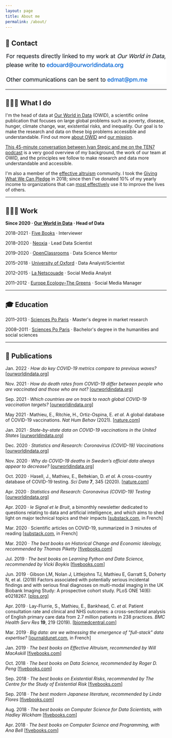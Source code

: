 ```yaml
---
layout: page
title: About me
permalink: /about/
---
```



## 📩 Contact

![contact](https://raw.githubusercontent.com/edomt/edomt.github.io/master/images/email.png)

---

## 💁🏻‍♂️ What I do

I'm the head of data at [Our World in Data](https://ourworldindata.org) (OWID), a scientific online publication that focuses on large global problems such as poverty, disease, hunger, climate change, war, existential risks, and inequality. Our goal is to make the research and data on these big problems accessible and understandable. Find out more [about OWID](https://ourworldindata.org/about) and [our mission](https://ourworldindata.org/problems-and-progress).

[This 45-minute conversation between Ivan Stegic and me on the TEN7 podcast](https://ten7.com/podcast/episode/edouard-mathieu-open-data-approach-solving-worlds-problems) is a very good overview of my background, the work of our team at OWID, and the principles we follow to make research and data more understandable and accessible.

I'm also a member of the [effective altruism](https://www.ted.com/talks/will_macaskill_what_are_the_most_important_moral_problems_of_our_time) community. I took the [Giving What We Can Pledge](https://www.givingwhatwecan.org/pledge/) in 2018; since then I've donated 10% of my yearly income to organizations that can [most effectively](https://www.givewell.org/charities/top-charities) use it to improve the lives of others.

---

## 👨🏻‍💻 Work

**Since 2020 · [Our World in Data](https://ourworldindata.org/) · Head of Data**

2018–2021 · [Five Books](https://fivebooks.com/interviewer/edouard-mathieu/) · Interviewer

2018–2020 · [Neoxia](https://neoxia.com/) · Lead Data Scientist

2019–2020 · [OpenClassrooms](https://openclassrooms.com) · Data Science Mentor

2015–2018 · [University of Oxford](https://www.medsci.ox.ac.uk/) · Data Analyst/Scientist

2012–2015 · [La Netscouade](http://www.lanetscouade.com/) · Social Media Analyst

2011–2012 · [Europe Ecology–The Greens](http://eelv.fr/) · Social Media Manager

---

## 🎓 Education

2011–2013 · [Sciences Po Paris](https://www.sciencespo.fr/ecole-management-innovation/en) · Master's degree in market research

2008–2011 · [Sciences Po Paris](https://www.sciencespo.fr/en/education/undergraduate-studies) · Bachelor's degree in the humanities and social sciences

---

## 📝 Publications

Jan. 2022 · *How do key COVID-19 metrics compare to previous waves?* [[ourworldindata.org](https://ourworldindata.org/covid-metrics-previous-waves)]

Nov. 2021 · *How do death rates from COVID-19 differ between people who are vaccinated and those who are not?* [[ourworldindata.org](https://ourworldindata.org/covid-deaths-by-vaccination)]

Sep. 2021 · *Which countries are on track to reach global COVID-19 vaccination targets?* [[ourworldindata.org](https://ourworldindata.org/covid-vaccination-global-projections)]

May 2021 · Mathieu, E., Ritchie, H., Ortiz-Ospina, E. _et al._ A global database of COVID-19 vaccinations. _Nat Hum Behav_ (2021). [[nature.com](https://doi.org/10.1038/s41562-021-01122-8)]

Jan. 2021 · *State-by-state data on COVID-19 vaccinations in the United States* [[ourworldindata.org](https://ourworldindata.org/us-states-vaccinations)]

Dec. 2020 · *Statistics and Research: Coronavirus (COVID-19) Vaccinations* [[ourworldindata.org](https://ourworldindata.org/covid-vaccinations)]

Nov. 2020 · *Why do COVID-19 deaths in Sweden’s official data always appear to decrease?* [[ourworldindata.org](https://ourworldindata.org/covid-sweden-death-reporting)]

Oct. 2020 · Hasell, J., Mathieu, E., Beltekian, D. _et al._ A cross-country database of COVID-19 testing. _Sci Data_ **7**, 345 (2020). [[nature.com](https://doi.org/10.1038/s41597-020-00688-8)]

Apr. 2020 · *Statistics and Research: Coronavirus (COVID-19) Testing* [[ourworldindata.org](https://ourworldindata.org/coronavirus-testing)]

Apr. 2020 · _le Signal et le Bruit_, a bimonthly newsletter dedicated to questions relating to data and artificial intelligence, and which aims to shed light on major technical topics and their impacts [[substack.com](https://signaletbruit.substack.com), in French]

Mar. 2020 · Scientific articles on COVID-19, summarized in 3 minutes of reading [[substack.com](https://covid19sci.substack.com/archive?sort=new), in French]

Mar. 2020 · *The best books on Historical Change and Economic Ideology, recommended by Thomas Piketty* [[fivebooks.com](https://fivebooks.com/best-books/economic-ideology-thomas-piketty/)]

Jul. 2019 · *The best books on Learning Python and Data Science, recommended by Vicki Boykis* [[fivebooks.com](https://fivebooks.com/best-books/learning-python-and-data-science-vicki-boykis/)]

Jun. 2019 · Gibson LM, Nolan J, Littlejohns TJ, Mathieu E, Garratt S, Doherty N, et al. (2019) Factors associated with potentially serious incidental findings and with serious final diagnoses on multi-modal imaging in the UK Biobank Imaging Study: A prospective cohort study. PLoS ONE 14(6): e0218267. [[plos.org](https://doi.org/10.1371/journal.pone.0218267)]

Apr. 2019 · Lay-Flurrie, S., Mathieu, E., Bankhead, C. _et al._ Patient consultation rate and clinical and NHS outcomes: a cross-sectional analysis of English primary care data from 2.7 million patients in 238 practices. _BMC Health Serv Res_ **19**, 219 (2019). [[biomedcentral.com](https://doi.org/10.1186/s12913-019-4036-y)]

Mar. 2019 · *Big data: are we witnessing the emergence of "full-stack" data expertise?* [[journaldunet.com](https://www.journaldunet.com/solutions/expert/70788/big-data---assiste-t-on-a-l-emergence-d-une-expertise-data--full-stack.shtml), in French]

Jan. 2019 · *The best books on Effective Altruism, recommended by Will MacAskill* [[fivebooks.com](https://fivebooks.com/best-books/effective-altruism-will-macaskill/)]

Oct. 2018 · *The best books on Data Science, recommended by Roger D. Peng* [[fivebooks.com](https://fivebooks.com/best-books/data-science-roger-peng/)]

Sep. 2018 · *The best books on Existential Risks, recommended by The Centre for the Study of Existential Risk* [[fivebooks.com](https://fivebooks.com/best-books/existential-risks-cambridge-cser/)]

Sep. 2018 · *The best modern Japanese literature, recommended by Linda Flores* [[fivebooks.com](https://fivebooks.com/best-books/modern-japanese-literature-linda-flores/)]

Aug. 2018 · *The best books on Computer Science for Data Scientists, with Hadley Wickham* [[fivebooks.com](https://fivebooks.com/best-books/computer-science-data-science-hadley-wickham/)]

Apr. 2018 · *The best books on Computer Science and Programming, with Ana Bell* [[fivebooks.com](https://fivebooks.com/best-books/programming-computer-science-ana-bell/)]
